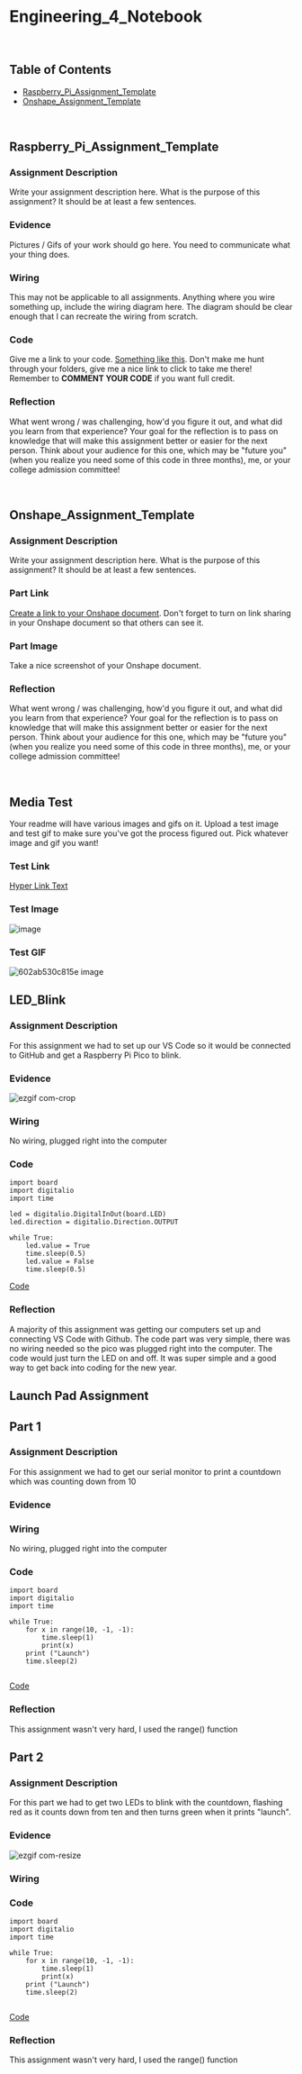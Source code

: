 # Engineering_4_Notebook

&nbsp;

## Table of Contents
* [Raspberry_Pi_Assignment_Template](#raspberry_pi_assignment_template)
* [Onshape_Assignment_Template](#onshape_assignment_template)

&nbsp;

## Raspberry_Pi_Assignment_Template

### Assignment Description

Write your assignment description here. What is the purpose of this assignment? It should be at least a few sentences.

### Evidence 

Pictures / Gifs of your work should go here. You need to communicate what your thing does. 

### Wiring

This may not be applicable to all assignments. Anything where you wire something up, include the wiring diagram here. The diagram should be clear enough that I can recreate the wiring from scratch. 

### Code
Give me a link to your code. [Something like this](https://github.com/millerm22/Engineering_4_Notebook/blob/main/Raspberry_Pi/hello_world.py). Don't make me hunt through your folders, give me a nice link to click to take me there! Remember to **COMMENT YOUR CODE** if you want full credit. 

### Reflection

What went wrong / was challenging, how'd you figure it out, and what did you learn from that experience? Your goal for the reflection is to pass on knowledge that will make this assignment better or easier for the next person. Think about your audience for this one, which may be "future you" (when you realize you need some of this code in three months), me, or your college admission committee!

&nbsp;

## Onshape_Assignment_Template

### Assignment Description

Write your assignment description here. What is the purpose of this assignment? It should be at least a few sentences.

### Part Link 

[Create a link to your Onshape document](https://cvilleschools.onshape.com/documents/003e413cee57f7ccccaa15c2/w/ea71050bb283bf3bf088c96c/e/c85ae532263d3b551e1795d0?renderMode=0&uiState=62d9b9d7883c4f335ec42021). Don't forget to turn on link sharing in your Onshape document so that others can see it. 

### Part Image

Take a nice screenshot of your Onshape document. 

### Reflection

What went wrong / was challenging, how'd you figure it out, and what did you learn from that experience? Your goal for the reflection is to pass on knowledge that will make this assignment better or easier for the next person. Think about your audience for this one, which may be "future you" (when you realize you need some of this code in three months), me, or your college admission committee!

&nbsp;

## Media Test

Your readme will have various images and gifs on it. Upload a test image and test gif to make sure you've got the process figured out. Pick whatever image and gif you want!

### Test Link
[Hyper Link Text](https://github.com/sgupta70/Engineering_4_Notebook/tree/main/raspberry-pi)

### Test Image
![image](https://github.com/sgupta70/Engineering_4_Notebook/assets/71406903/76e5353f-ab72-4726-9d29-1d0888f9fb80)

### Test GIF
![602ab530c815e image](https://github.com/sgupta70/Engineering_4_Notebook/assets/71406903/815288c0-5e51-45d7-a89e-f978ec7a1821)



## LED_Blink

### Assignment Description

For this assignment we had to set up our VS Code so it would be connected to GitHub and get a Raspberry Pi Pico to blink.

### Evidence 

![ezgif com-crop](https://github.com/sgupta70/Engineering_4_Notebook/assets/71406903/0ac23d86-3241-46a1-bcbd-60724e039f2f)


### Wiring

No wiring, plugged right into the computer 

### Code
```
import board 
import digitalio 
import time 

led = digitalio.DigitalInOut(board.LED) 
led.direction = digitalio.Direction.OUTPUT 

while True: 
    led.value = True 
    time.sleep(0.5)
    led.value = False 
    time.sleep(0.5)
  ```
 [Code](https://github.com/sgupta70/Engineering_4_Notebook/blob/main/LED_blink.py)
 
### Reflection

A majority of this assignment was getting our computers set up and connecting VS Code with Github. The code part was very simple, there was no wiring needed so the pico was plugged right into the computer. The code would just turn the LED on and off. It was super simple and a good way to get back into coding for the new year. 

## Launch Pad Assignment

## Part 1 

### Assignment Description

For this assignment we had to get our serial monitor to print a countdown which was counting down from 10

### Evidence 


### Wiring

No wiring, plugged right into the computer 

### Code
```
import board 
import digitalio 
import time 

while True: 
    for x in range(10, -1, -1):
        time.sleep(1)
        print(x)
    print ("Launch")
    time.sleep(2)
    
  ```
 [Code](https://github.com/sgupta70/Engineering_4_Notebook/blob/main/LED_blink.py)
 
### Reflection

This assignment wasn't very hard, I used the range() function  

## Part 2

### Assignment Description

For this part we had to get two LEDs to blink with the countdown, flashing red as it counts down from ten and then turns green when it prints "launch". 

### Evidence 

![ezgif com-resize](https://github.com/sgupta70/Engineering_4_Notebook/assets/71406903/8bf5a4a4-6273-4a8b-92cc-04161d98ef88)


### Wiring



### Code
```
import board 
import digitalio 
import time 

while True: 
    for x in range(10, -1, -1):
        time.sleep(1)
        print(x)
    print ("Launch")
    time.sleep(2)
    
  ```
 [Code](https://github.com/sgupta70/Engineering_4_Notebook/blob/main/LED_blink.py)
 
### Reflection

This assignment wasn't very hard, I used the range() function  



